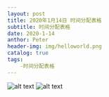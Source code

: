 ```yaml
---
layout: post
title: 2020年1月14日 时间分配表格
subtitle: 时间分配表格
date: 2020-1-14
anthor: Peter
header-img: img/helloworld.png
catalog: true
tags:
    -时间分配表格
---
```

![alt text](F:\Peter-sth.github.io\img\时间分配表（柱状）.jpg "时间分配表(柱状)")
![alt text](F:\Peter-sth.github.io\img\时间分配表格（饼）.jpg "时间分配表(饼)")